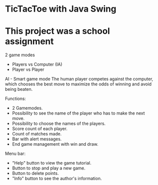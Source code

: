 # TicTacToe with Java Swing
# This project was a school assignment

2 game modes
- Players vs Computer (IA)
- Player vs Player

AI - Smart game mode
The human player competes against the computer, which chooses the best move to maximize the odds of winning and avoid being beaten.


Functions: 
- 2 Gamemodes.
- Possibility to see the name of the player who has to make the next move.
- Possibility to choose the names of the players.
- Score count of each player.
- Count of matches made.
- Bar with alert messages.
- End game management with win and draw.

Menu bar:
- "Help" button to view the game tutorial.
- Button to stop and play a new game.
- Button to delete points.
- "Info" button to see the author's information.
